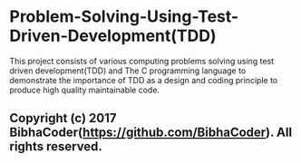 # Problem-Solving-Using-Test-Driven-Development(TDD)

This project consists of various computing problems solving using test driven development(TDD) and The C programming language to demonstrate the importance of TDD as a design and coding principle to produce high quality maintainable code.


Copyright (c) 2017 BibhaCoder(https://github.com/BibhaCoder). All rights reserved.
---------------------


